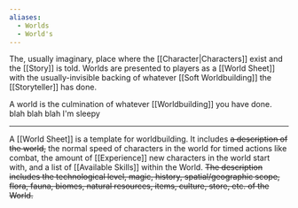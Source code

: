 ```yaml
---
aliases:
  - Worlds
  - World's
---
```

The, usually imaginary, place where the [[Character|Characters]] exist and the [[Story]] is told. Worlds are presented to players as a [[World Sheet]] with the usually-invisible backing of whatever [[Soft Worldbuilding]] the [[Storyteller]] has done.

A world is the culmination of whatever [[Worldbuilding]] you have done. blah blah blah I'm sleepy

---

A [[World Sheet]] is a template for worldbuilding. It includes ~~a description of the world,~~ the normal speed of characters in the world for timed actions like combat, the amount of [[Experience]] new characters in the world start with, and a list of [[Available Skills]] within the World. ~~The description includes the technological level, magic, history, spatial/geographic scope, flora, fauna, biomes, natural resources, items, culture, store, etc. of the World.~~
